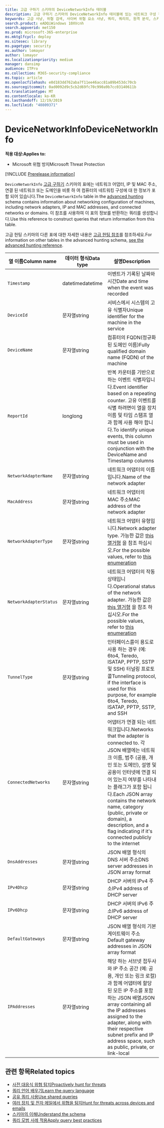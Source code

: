 ```yaml
---
title: 고급 구하기 스키마의 DeviceNetworkInfo 테이블
description: 고급 구하기 스키마의 DeviceNetworkInfo 테이블에 있는 네트워크 구성 정보에 대해 자세히 알아보기
keywords: 고급 사냥, 위협 검색, 사이버 위협 요소 사냥, 쿼리, 쿼리의, 원격 분석, 스키마 참조, kusto, table, column, data type, description, machinenetworkinfo, DeviceNetworkInfo, 장치, 컴퓨터, mac, ip, 어댑터, dns, dhcp, 게이트웨이, 터널
search.product: eADQiWindows 10XVcnh
search.appverid: met150
ms.prod: microsoft-365-enterprise
ms.mktglfcycl: deploy
ms.sitesec: library
ms.pagetype: security
ms.author: lomayor
author: lomayor
ms.localizationpriority: medium
manager: dansimp
audience: ITPro
ms.collection: M365-security-compliance
ms.topic: article
ms.openlocfilehash: e0d183dd762aba7f11ee46acc81a89b453dc70cb
ms.sourcegitcommit: 0ad0092d9c5cb2d69fc70c990a9b7cc03140611b
ms.translationtype: MT
ms.contentlocale: ko-KR
ms.lasthandoff: 12/19/2019
ms.locfileid: "40809371"
---
```

# <a name="devicenetworkinfo"></a><span data-ttu-id="75e59-104">DeviceNetworkInfo</span><span class="sxs-lookup"><span data-stu-id="75e59-104">DeviceNetworkInfo</span></span>

<span data-ttu-id="75e59-105">**적용 대상:**</span><span class="sxs-lookup"><span data-stu-id="75e59-105">**Applies to:**</span></span>
- <span data-ttu-id="75e59-106">Microsoft 위협 방지</span><span class="sxs-lookup"><span data-stu-id="75e59-106">Microsoft Threat Protection</span></span>

[!INCLUDE [Prerelease information](../includes/prerelease.md)]

<span data-ttu-id="75e59-107">`DeviceNetworkInfo` [고급 구하기](advanced-hunting-overview.md) 스키마의 표에는 네트워크 어댑터, IP 및 MAC 주소, 연결 된 네트워크 또는 도메인을 비롯 하 여 컴퓨터의 네트워킹 구성에 대 한 정보가 포함 되어 있습니다.</span><span class="sxs-lookup"><span data-stu-id="75e59-107">The `DeviceNetworkInfo` table in the [advanced hunting](advanced-hunting-overview.md) schema contains information about networking configuration of machines, including network adapters, IP and MAC addresses, and connected networks or domains.</span></span> <span data-ttu-id="75e59-108">이 참조를 사용하여 이 표의 정보를 반환하는 쿼리를 생성합니다.</span><span class="sxs-lookup"><span data-stu-id="75e59-108">Use this reference to construct queries that return information from this table.</span></span>

<span data-ttu-id="75e59-109">고급 헌팅 스키마의 다른 표에 대한 자세한 내용은 [고급 헌팅 참조](advanced-hunting-schema-tables.md)를 참조하세요.</span><span class="sxs-lookup"><span data-stu-id="75e59-109">For information on other tables in the advanced hunting schema, [see the advanced hunting reference](advanced-hunting-schema-tables.md).</span></span>

| <span data-ttu-id="75e59-110">열 이름</span><span class="sxs-lookup"><span data-stu-id="75e59-110">Column name</span></span> | <span data-ttu-id="75e59-111">데이터 형식</span><span class="sxs-lookup"><span data-stu-id="75e59-111">Data type</span></span> | <span data-ttu-id="75e59-112">설명</span><span class="sxs-lookup"><span data-stu-id="75e59-112">Description</span></span> |
|-------------|-----------|-------------|
| `Timestamp` | <span data-ttu-id="75e59-113">datetime</span><span class="sxs-lookup"><span data-stu-id="75e59-113">datetime</span></span> | <span data-ttu-id="75e59-114">이벤트가 기록된 날짜와 시간</span><span class="sxs-lookup"><span data-stu-id="75e59-114">Date and time when the event was recorded</span></span> |
| `DeviceId` | <span data-ttu-id="75e59-115">문자열</span><span class="sxs-lookup"><span data-stu-id="75e59-115">string</span></span> | <span data-ttu-id="75e59-116">서비스에서 시스템의 고유 식별자</span><span class="sxs-lookup"><span data-stu-id="75e59-116">Unique identifier for the machine in the service</span></span> |
| `DeviceName` | <span data-ttu-id="75e59-117">문자열</span><span class="sxs-lookup"><span data-stu-id="75e59-117">string</span></span> | <span data-ttu-id="75e59-118">컴퓨터의 FQDN(정규화된 도메인 이름)</span><span class="sxs-lookup"><span data-stu-id="75e59-118">Fully qualified domain name (FQDN) of the machine</span></span> |
| `ReportId` | <span data-ttu-id="75e59-119">long</span><span class="sxs-lookup"><span data-stu-id="75e59-119">long</span></span> | <span data-ttu-id="75e59-120">반복 카운터를 기반으로 하는 이벤트 식별자입니다.</span><span class="sxs-lookup"><span data-stu-id="75e59-120">Event identifier based on a repeating counter.</span></span> <span data-ttu-id="75e59-121">고유 이벤트를 식별 하려면이 열을 장치 이름 및 타임 스탬프 열과 함께 사용 해야 합니다.</span><span class="sxs-lookup"><span data-stu-id="75e59-121">To identify unique events, this column must be used in conjunction with the DeviceName and Timestamp columns</span></span> |
| `NetworkAdapterName` | <span data-ttu-id="75e59-122">문자열</span><span class="sxs-lookup"><span data-stu-id="75e59-122">string</span></span> | <span data-ttu-id="75e59-123">네트워크 어댑터의 이름입니다.</span><span class="sxs-lookup"><span data-stu-id="75e59-123">Name of the network adapter</span></span> |
| `MacAddress` | <span data-ttu-id="75e59-124">문자열</span><span class="sxs-lookup"><span data-stu-id="75e59-124">string</span></span> | <span data-ttu-id="75e59-125">네트워크 어댑터의 MAC 주소</span><span class="sxs-lookup"><span data-stu-id="75e59-125">MAC address of the network adapter</span></span> |
| `NetworkAdapterType` | <span data-ttu-id="75e59-126">문자열</span><span class="sxs-lookup"><span data-stu-id="75e59-126">string</span></span> | <span data-ttu-id="75e59-127">네트워크 어댑터 유형입니다.</span><span class="sxs-lookup"><span data-stu-id="75e59-127">Network adapter type.</span></span> <span data-ttu-id="75e59-128">가능한 값은 [this 열거형](https://docs.microsoft.com/dotnet/api/system.net.networkinformation.networkinterfacetype?view=netframework-4.7.2) 을 참조 하십시오.</span><span class="sxs-lookup"><span data-stu-id="75e59-128">For the possible values, refer to [this enumeration](https://docs.microsoft.com/dotnet/api/system.net.networkinformation.networkinterfacetype?view=netframework-4.7.2)</span></span> |
| `NetworkAdapterStatus` | <span data-ttu-id="75e59-129">문자열</span><span class="sxs-lookup"><span data-stu-id="75e59-129">string</span></span> | <span data-ttu-id="75e59-130">네트워크 어댑터의 작동 상태입니다.</span><span class="sxs-lookup"><span data-stu-id="75e59-130">Operational status of the network adapter.</span></span> <span data-ttu-id="75e59-131">가능한 값은 [this 열거형](https://docs.microsoft.com/dotnet/api/system.net.networkinformation.operationalstatus?view=netframework-4.7.2) 을 참조 하십시오.</span><span class="sxs-lookup"><span data-stu-id="75e59-131">For the possible values, refer to [this enumeration](https://docs.microsoft.com/dotnet/api/system.net.networkinformation.operationalstatus?view=netframework-4.7.2)</span></span> |
| `TunnelType` | <span data-ttu-id="75e59-132">문자열</span><span class="sxs-lookup"><span data-stu-id="75e59-132">string</span></span> | <span data-ttu-id="75e59-133">인터페이스를이 용도로 사용 하는 경우 (예: 6to4, Teredo, ISATAP, PPTP, SSTP 및 SSH) 터널링 프로토콜</span><span class="sxs-lookup"><span data-stu-id="75e59-133">Tunneling protocol, if the interface is used for this purpose, for example 6to4, Teredo, ISATAP, PPTP, SSTP, and SSH</span></span> |
| `ConnectedNetworks` | <span data-ttu-id="75e59-134">문자열</span><span class="sxs-lookup"><span data-stu-id="75e59-134">string</span></span> | <span data-ttu-id="75e59-135">어댑터가 연결 되는 네트워크입니다.</span><span class="sxs-lookup"><span data-stu-id="75e59-135">Networks that the adapter is connected to.</span></span> <span data-ttu-id="75e59-136">각 JSON 배열에는 네트워크 이름, 범주 (공용, 개인 또는 도메인), 설명 및 공용이 인터넷에 연결 되어 있는지 여부를 나타내는 플래그가 포함 됩니다.</span><span class="sxs-lookup"><span data-stu-id="75e59-136">Each JSON array contains the network name, category (public, private or domain), a description, and a flag indicating if it's connected publicly to the internet</span></span> |
| `DnsAddresses` | <span data-ttu-id="75e59-137">문자열</span><span class="sxs-lookup"><span data-stu-id="75e59-137">string</span></span> | <span data-ttu-id="75e59-138">JSON 배열 형식의 DNS 서버 주소</span><span class="sxs-lookup"><span data-stu-id="75e59-138">DNS server addresses in JSON array format</span></span> |
| `IPv4Dhcp` | <span data-ttu-id="75e59-139">문자열</span><span class="sxs-lookup"><span data-stu-id="75e59-139">string</span></span> | <span data-ttu-id="75e59-140">DHCP 서버의 IPv4 주소</span><span class="sxs-lookup"><span data-stu-id="75e59-140">IPv4 address of DHCP server</span></span> |
| `IPv6Dhcp` | <span data-ttu-id="75e59-141">문자열</span><span class="sxs-lookup"><span data-stu-id="75e59-141">string</span></span> | <span data-ttu-id="75e59-142">DHCP 서버의 IPv6 주소</span><span class="sxs-lookup"><span data-stu-id="75e59-142">IPv6 address of DHCP server</span></span> |
| `DefaultGateways` | <span data-ttu-id="75e59-143">문자열</span><span class="sxs-lookup"><span data-stu-id="75e59-143">string</span></span> | <span data-ttu-id="75e59-144">JSON 배열 형식의 기본 게이트웨이 주소</span><span class="sxs-lookup"><span data-stu-id="75e59-144">Default gateway addresses in JSON array format</span></span> |
| `IPAddresses` | <span data-ttu-id="75e59-145">문자열</span><span class="sxs-lookup"><span data-stu-id="75e59-145">string</span></span> | <span data-ttu-id="75e59-146">해당 하는 서브넷 접두사와 IP 주소 공간 (예: 공용, 개인 또는 링크 로컬)과 함께 어댑터에 할당 된 모든 IP 주소를 포함 하는 JSON 배열</span><span class="sxs-lookup"><span data-stu-id="75e59-146">JSON array containing all the IP addresses assigned to the adapter, along with their respective subnet prefix and IP address space, such as public, private, or link-local</span></span> |

## <a name="related-topics"></a><span data-ttu-id="75e59-147">관련 항목</span><span class="sxs-lookup"><span data-stu-id="75e59-147">Related topics</span></span>
- [<span data-ttu-id="75e59-148">사전 대응식 위협 탐지</span><span class="sxs-lookup"><span data-stu-id="75e59-148">Proactively hunt for threats</span></span>](advanced-hunting-overview.md)
- [<span data-ttu-id="75e59-149">쿼리 언어 배우기</span><span class="sxs-lookup"><span data-stu-id="75e59-149">Learn the query language</span></span>](advanced-hunting-query-language.md)
- [<span data-ttu-id="75e59-150">공유 쿼리 사용</span><span class="sxs-lookup"><span data-stu-id="75e59-150">Use shared queries</span></span>](advanced-hunting-shared-queries.md)
- [<span data-ttu-id="75e59-151">여러 장치 및 전자 메일에서 위협을 탐지</span><span class="sxs-lookup"><span data-stu-id="75e59-151">Hunt for threats across devices and emails</span></span>](advanced-hunting-query-emails-devices.md)
- [<span data-ttu-id="75e59-152">스키마의 이해</span><span class="sxs-lookup"><span data-stu-id="75e59-152">Understand the schema</span></span>](advanced-hunting-schema-tables.md)
- [<span data-ttu-id="75e59-153">쿼리 모범 사례 적용</span><span class="sxs-lookup"><span data-stu-id="75e59-153">Apply query best practices</span></span>](advanced-hunting-best-practices.md)
